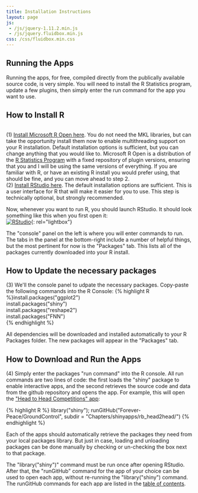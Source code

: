 ```yaml
---
title: Installation Instructions
layout: page
js: 
 - /js/jquery-1.11.2.min.js
 - /js/jquery.fluidbox.min.js
css: /css/fluidbox.min.css
---  
```

    
## Running the Apps
Running the apps, for free, compiled directly from the publically available source code, is very simple. You will need to install the R Statistics program, update a few plugins, then simply enter the run command for the app you want to use.  
  
## How to Install R  
  
<a href="/Ground_Control/img/Rstudio_firstopen.png" title="RStudio_open">
    <img src="/Ground_Control/img/Rstudio_firstopen.png" alt="" title="RStudio_open"/>
</a>  
  

(1) [Install Microsoft R Open here](https://mran.revolutionanalytics.com/open/). You do not need the MKL libraries, but can take the opportunity install them now to enable multithreading support on your R installation. Default installation options is sufficient, but you can change anything that you would like to. Microsoft R Open is a distribution of the [R Statistics Program](https://www.r-project.org) with a fixed repository of plugin versions, ensuring that you and I will be using the same versions of everything. If you are familiar with R, or have an existing R install you would prefer using, that should be fine, and you can move ahead to step 2.  
(2) [Install RStudio here](https://www.rstudio.com/products/rstudio/download/). The default installation options are sufficient. This is a user interface for R that will make it easier for you to use. This step is technically optional, but strongly recommended.  
  
Now, whenever you want to run R, you should launch RStudio. It should look something like this when you first open it:  
[![RStudio](/Ground_Control/img/Rstudio_firstopen.png)](/Ground_Control/img/Rstudio_firstopen.png){: rel="lightbox"}  
  
The "console" panel on the left is where you will enter commands to run. The tabs in the panel at the bottom-right include a number of helpful things, but the most pertinent for now is the "Packages" tab. This lists all of the packages currently downloaded into your R install.  
  
## How to Update the necessary packages  
  
(3) We'll the console panel to udpate the necessary packages. Copy-paste the following commands into the R Console:
{% highlight R %}install.packages("ggplot2")  
install.packages("shiny")  
install.packages("reshape2")  
install.packages("FNN")  
{% endhighlight %}  
  
All dependencies will be downloaded and installed automatically to your R Packages folder. The new packages will appear in the "Packages" tab.  
  
## How to Download and Run the Apps  
  
(4) Simply enter the packages "run command" into the R console. All run commands are two lines of code: the first loads the "shiny" package to enable interactive apps, and the second retrieves the source code and data from the github repository and opens the app. For example, this will open the ["Head to Head Competitions" app](/Ground_Control/apps/rb_head2head/):  
  
{% highlight R %}
library("shiny");
runGitHub("Forever-Peace/GroundControl", subdir = "Chapters/shinyapps/rb_head2head/")
{% endhighlight %}  
 
Each of the apps should automatically retrieve the packages they need from your local packages library. But just in case, loading and unloading packages can be done manually by checking or un-checking the box next to that package. 
  
The "library("shiny")" command must be run once after opening RStudio. After that, the "runGitHub" command for the app of your choice can be used to open each app, without re-running the "library("shiny") command. The runGitHub commands for each app are listed in the [table of contents](/Ground_Control/contents/#apps).

